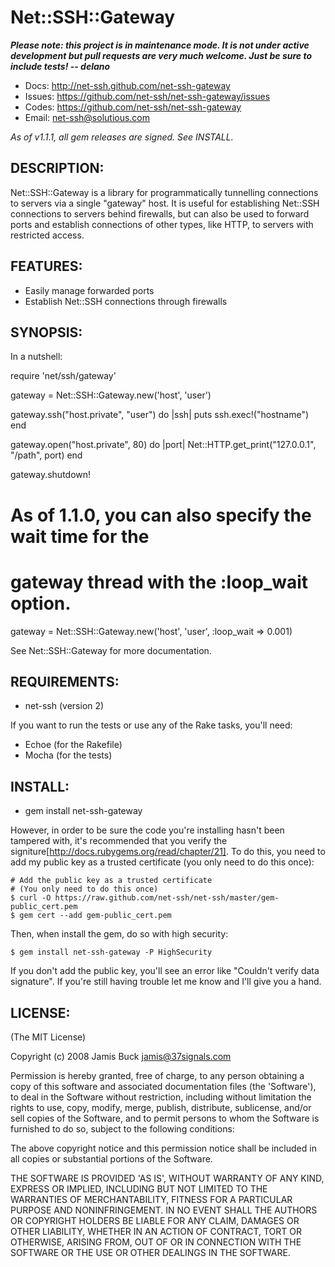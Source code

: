 # Net::SSH::Gateway

<em><b>Please note: this project is in maintenance mode. It is not under active development but pull requests are very much welcome. Just be sure to include tests! -- delano</b></em>

* Docs: http://net-ssh.github.com/net-ssh-gateway
* Issues: https://github.com/net-ssh/net-ssh-gateway/issues
* Codes: https://github.com/net-ssh/net-ssh-gateway
* Email: net-ssh@solutious.com

<em>As of v1.1.1, all gem releases are signed. See INSTALL.</em>


## DESCRIPTION:

Net::SSH::Gateway is a library for programmatically tunnelling connections to servers via a single "gateway" host. It is useful for establishing Net::SSH connections to servers behind firewalls, but can also be used to forward ports and establish connections of other types, like HTTP, to servers with restricted access.

## FEATURES:

* Easily manage forwarded ports
* Establish Net::SSH connections through firewalls

## SYNOPSIS:

In a nutshell:

  require 'net/ssh/gateway'

  gateway = Net::SSH::Gateway.new('host', 'user')

  gateway.ssh("host.private", "user") do |ssh|
    puts ssh.exec!("hostname")
  end

  gateway.open("host.private", 80) do |port|
    Net::HTTP.get_print("127.0.0.1", "/path", port)
  end

  gateway.shutdown!

  # As of 1.1.0, you can also specify the wait time for the
  # gateway thread with the :loop_wait option.
  gateway = Net::SSH::Gateway.new('host', 'user', :loop_wait => 0.001)

See Net::SSH::Gateway for more documentation.

## REQUIREMENTS:

* net-ssh (version 2)

If you want to run the tests or use any of the Rake tasks, you'll need:

* Echoe (for the Rakefile)
* Mocha (for the tests)

## INSTALL:

* gem install net-ssh-gateway

However, in order to be sure the code you're installing hasn't been tampered with, it's recommended that you verify the signiture[http://docs.rubygems.org/read/chapter/21]. To do this, you need to add my public key as a trusted certificate (you only need to do this once):

    # Add the public key as a trusted certificate
    # (You only need to do this once)
    $ curl -O https://raw.github.com/net-ssh/net-ssh/master/gem-public_cert.pem
    $ gem cert --add gem-public_cert.pem

Then, when install the gem, do so with high security:

    $ gem install net-ssh-gateway -P HighSecurity

If you don't add the public key, you'll see an error like "Couldn't verify data signature". If you're still having trouble let me know and I'll give you a hand.


## LICENSE:

(The MIT License)

Copyright (c) 2008 Jamis Buck <jamis@37signals.com>

Permission is hereby granted, free of charge, to any person obtaining
a copy of this software and associated documentation files (the
'Software'), to deal in the Software without restriction, including
without limitation the rights to use, copy, modify, merge, publish,
distribute, sublicense, and/or sell copies of the Software, and to
permit persons to whom the Software is furnished to do so, subject to
the following conditions:

The above copyright notice and this permission notice shall be
included in all copies or substantial portions of the Software.

THE SOFTWARE IS PROVIDED 'AS IS', WITHOUT WARRANTY OF ANY KIND,
EXPRESS OR IMPLIED, INCLUDING BUT NOT LIMITED TO THE WARRANTIES OF
MERCHANTABILITY, FITNESS FOR A PARTICULAR PURPOSE AND NONINFRINGEMENT.
IN NO EVENT SHALL THE AUTHORS OR COPYRIGHT HOLDERS BE LIABLE FOR ANY
CLAIM, DAMAGES OR OTHER LIABILITY, WHETHER IN AN ACTION OF CONTRACT,
TORT OR OTHERWISE, ARISING FROM, OUT OF OR IN CONNECTION WITH THE
SOFTWARE OR THE USE OR OTHER DEALINGS IN THE SOFTWARE.
